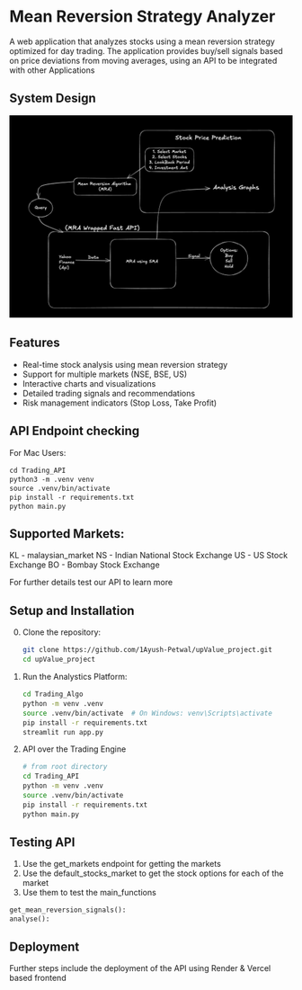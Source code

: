 # Mean Reversion Strategy Analyzer

A web application that analyzes stocks using a mean reversion strategy optimized for day trading. The application provides buy/sell signals based on price deviations from moving averages, using an API to be integrated with other Applications

## System Design 

![System_Design](System_Design.png)

## Features

- Real-time stock analysis using mean reversion strategy
- Support for multiple markets (NSE, BSE, US)
- Interactive charts and visualizations
- Detailed trading signals and recommendations
- Risk management indicators (Stop Loss, Take Profit)

## API Endpoint checking

For Mac Users:
```
cd Trading_API
python3 -m .venv venv
source .venv/bin/activate
pip install -r requirements.txt
python main.py
```

## Supported Markets:
KL - malaysian_market
NS - Indian National Stock Exchange
US - US Stock Exchange
BO - Bombay Stock Exchange

For further details test our API to learn more

## Setup and Installation

0. Clone the repository:
   ```bash
   git clone https://github.com/1Ayush-Petwal/upValue_project.git
   cd upValue_project
   ```

2. Run the Analystics Platform:
   ```bash
   cd Trading_Algo
   python -m venv .venv
   source .venv/bin/activate  # On Windows: venv\Scripts\activate
   pip install -r requirements.txt
   streamlit run app.py
   ```

3. API over the Trading Engine
   ```bash
   # from root directory
   cd Trading_API
   python -m venv .venv
   source .venv/bin/activate
   pip install -r requirements.txt
   python main.py
   ```

## Testing API

1. Use the get_markets endpoint for getting the markets
2. Use the default_stocks_market to get the stock options for each of the market
3. Use them to test the main_functions
```
get_mean_reversion_signals():
analyse():
```

## Deployment


Further steps include the deployment of the API using Render & Vercel based frontend